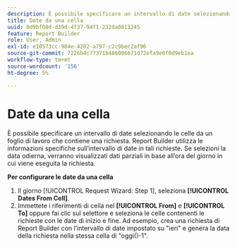 ```yaml
---
description: È possibile specificare un intervallo di date selezionando le celle da un foglio di lavoro che contiene una richiesta. Report Builder utilizza le informazioni specifiche sull’intervallo di date in tali richieste. Se selezioni la data odierna, verranno visualizzati dati parziali in base all’ora del giorno in cui viene eseguita la richiesta.
title: Date da una cella
uuid: 0d9bf08d-d39d-4f37-94f1-232da0813245
feature: Report Builder
role: User, Admin
exl-id: e10573cc-984e-4202-a797-c2c9bec2af96
source-git-commit: 7226b4c77371b486006671d72efa9e0f0d9eb1ea
workflow-type: tm+mt
source-wordcount: '156'
ht-degree: 5%

---
```


# Date da una cella

È possibile specificare un intervallo di date selezionando le celle da un foglio di lavoro che contiene una richiesta. Report Builder utilizza le informazioni specifiche sull’intervallo di date in tali richieste. Se selezioni la data odierna, verranno visualizzati dati parziali in base all’ora del giorno in cui viene eseguita la richiesta.

**Per configurare le date da una cella**

1. Il giorno [!UICONTROL Request Wizard: Step 1], seleziona **[!UICONTROL Dates From Cell]**.
1. Immettete i riferimenti di cella nel **[!UICONTROL From]** e **[!UICONTROL To]** oppure fai clic sul selettore e seleziona le celle contenenti le richieste con le date di inizio e fine.
Ad esempio, crea una richiesta di Report Builder con l’intervallo di date impostato su &quot;ieri&quot; e genera la data della richiesta nella stessa cella di &quot;oggi()-1&quot;.
